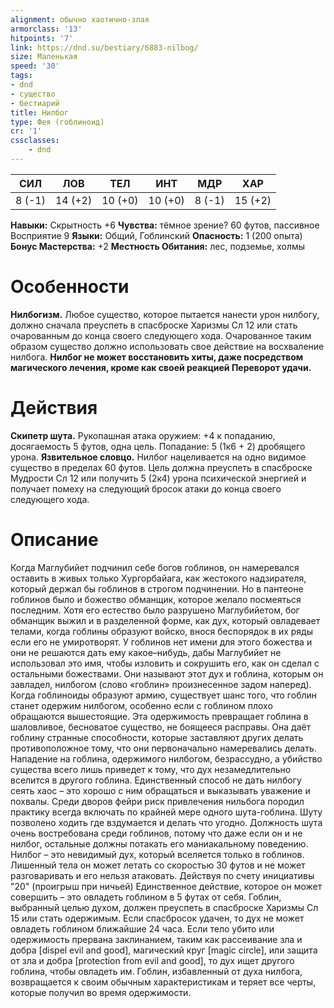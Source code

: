 ```yaml
---
alignment: обычно хаотично-злая
armorclass: '13'
hitpoints: '7'
link: https://dnd.su/bestiary/6883-nilbog/
size: Маленькая
speed: '30'
tags:
- dnd
- существо
- бестиарий
title: Нилбог
type: Фея (гоблиноид)
cr: '1'
cssclasses:
    - dnd
---
```



| СИЛ | ЛОВ | ТЕЛ | ИНТ | МДР | ХАР |
|---|---|---|---|---|---|
| 8 (-1) | 14 (+2) | 10 (+0) | 10 (+0) | 8 (-1) | 15 (+2) |
**Навыки:** Скрытность +6
**Чувства:** тёмное зрение? 60 футов, пассивное Восприятие 9
**Языки:** Общий, Гоблинский
**Опасность:** 1 (200 опыта)
**Бонус Мастерства:** +2
**Местность Обитания:** лес, подземье, холмы


# Особенности
**Нилбогизм.** Любое существо, которое пытается нанести урон нилбогу, должно сначала преуспеть в спасброске Харизмы Сл 12 или стать очарованным до конца своего следующего хода. Очарованное таким образом существо должно использовать свое действие на восхваление нилбога.
**Нилбог не может восстановить хиты, даже посредством магического лечения, кроме как своей реакцией Переворот удачи.** 


# Действия
**Скипетр шута.** Рукопашная атака оружием: +4 к попаданию, досягаемость 5 футов, одна цель. Попадание: 5 (1к6 + 2) дробящего урона.
**Язвительное словцо.** Нилбог нацеливается на одно видимое существо в пределах 60 футов. Цель должна преуспеть в спасброске Мудрости Сл 12 или получить 5 (2к4) урона психической энергией и получает помеху на следующий бросок атаки до конца своего следующего хода.


# Описание
Когда Маглубийет подчинил себе богов гоблинов, он намеревался оставить в живых только Хургорбайага, как жестокого надзирателя, который держал бы гоблинов в строгом подчинении. Но в пантеоне гоблинов было и божество обманщик, которое желало посмеяться последним. Хотя его естество было разрушено Маглубийетом, бог обманщик выжил и в разделенной форме, как дух, который овладевает телами, когда гоблины образуют войско, внося беспорядок в их ряды если его не умиротворят. У гоблинов нет имени для этого божества и они не решаются дать ему какое–нибудь, дабы Маглубийет не использовал это имя, чтобы изловить и сокрушить его, как он сделал с остальными божествами. Они называют этот дух и гоблина, которым он завладел, нилбогом (слово «гоблин» произнесенное задом наперед). Когда гоблиноиды образуют армию, существует шанс того, что гоблин станет одержим нилбогом, особенно если с гоблином плохо обращаются вышестоящие. Эта одержимость превращает гоблина в шаловливое, бесноватое существо, не боящееся расправы. Она даёт гоблину странные способности, которые заставляют других делать противоположное тому, что они первоначально намеревались делать. Нападение на гоблина, одержимого нилбогом, безрассудно, а убийство существа всего лишь приведет к тому, что дух незамедлительно вселится в другого гоблина. Единственный способ не дать нилбогу сеять хаос – это хорошо с ним обращаться и выказывать уважение и похвалы. Среди дворов фейри риск привлечения нильбога породил практику всегда включать по крайней мере одного шута-гоблина. Шуту позволено ходить где вздумается и делать что угодно. Должность шута очень востребована среди гоблинов, потому что даже если он и не нилбог, остальные должны потакать его маниакальному поведению. Нилбог – это невидимый дух, который вселяется только в гоблинов. Лишенный тела он может летать со скоростью 30 футов и не может разговаривать и его нельзя атаковать. Действуя по счету инициативы "20" (проигрыш при ничьей) Единственное действие, которое он может совершить – это овладеть гоблином в 5 футах от себя. Гоблин, выбранный целью духом, должен преуспеть в спасброске Харизмы Сл 15 или стать одержимым. Если спасбросок удачен, то дух не может овладеть гоблином ближайшие 24 часа. Если тело убито или одержимость прервана заклинанием, таким как рассеивание зла и добра [dispel evil and good], магический круг [magic circle], или защита от зла и добра [protection from evil and good], то дух ищет другого гоблина, чтобы овладеть им. Гоблин, избавленный от духа нилбога, возвращается к своим обычным характеристикам и теряет все черты, которые получил во время одержимости.